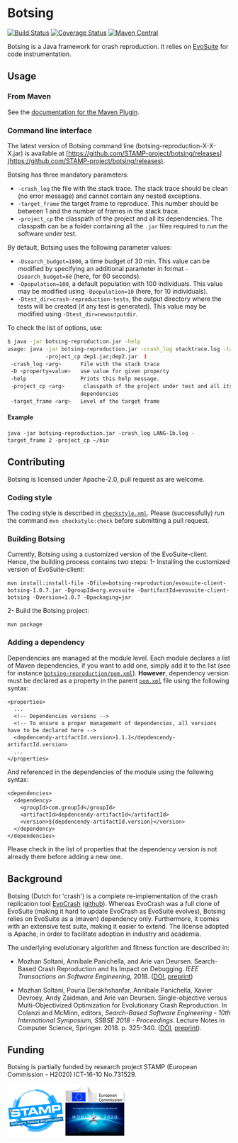 # Botsing

[![Build Status](https://travis-ci.org/STAMP-project/botsing.svg?branch=master)](https://travis-ci.org/STAMP-project/botsing)
[![Coverage Status](https://coveralls.io/repos/github/STAMP-project/botsing/badge.svg?branch=master)](https://coveralls.io/github/STAMP-project/botsing?branch=master)
[![Maven Central](https://img.shields.io/maven-central/v/eu.stamp-project/botsing-reproduction.svg?label=Maven%20Central)](https://search.maven.org/search?q=g:%22eu.stamp-project%22%20AND%20a:%22botsing-reproduction%22)

Botsing is a Java framework for crash reproduction. It relies on [EvoSuite](http://www.evosuite.org) for code instrumentation.

## Usage

### From Maven

See the [documentation for the Maven Plugin](https://github.com/STAMP-project/botsing/tree/master/botsing-maven).

### Command line interface

The latest version of Botsing command line (botsing-reproduction-X-X-X.jar) is available at [https://github.com/STAMP-project/botsing/releases](https://github.com/STAMP-project/botsing/releases). 

Botsing has three mandatory parameters:
 - `-crash_log` the file with the stack trace. The stack trace should be clean (no error message) and cannot contain any nested exceptions.
 - `-target_frame` the target frame to reproduce. This number should be between 1 and the number of frames in the stack trace.
 - `-project_cp` the classpath of the project and all its dependencies. The classpath can be a folder containing all the  `.jar` files required to run the software under test.
 
By default, Botsing uses the following parameter values:
 - `-Dsearch_budget=1800`, a time budget of 30 min. This value can be modified by specifying an additional parameter in format `-Dsearch_budget=60` (here, for 60 seconds). 
 - `-Dpopulation=100`, a default population with 100 individuals. This value may be modified using `-Dpopulation=10` (here, for 10 individuals).
 - `-Dtest_dir=crash-reproduction-tests`, the output directory where the tests will be created (if any test is generated). This value may be modified using `-Dtest_dir=newoutputdir`.

To check the list of options, use:

```sh
$ java -jar botsing-reproduction.jar -help
usage: java -jar botsing-reproduction.jar -crash_log stacktrace.log -target_frame 2
            -project_cp dep1.jar;dep2.jar  )
 -crash_log <arg>      File with the stack trace
 -D <property=value>   use value for given property
 -help                 Prints this help message.
 -project_cp <arg>      classpath of the project under test and all its
                       dependencies
 -target_frame <arg>   Level of the target frame
```

#### Example

```
java -jar botsing-reproduction.jar -crash_log LANG-1b.log -target_frame 2 -project_cp ~/bin
```


## Contributing

Botsing is licensed under Apache-2.0, pull request as are welcome.

### Coding style

The coding style is described in [`checkstyle.xml`](checkstyle.xml). Please (successfully) run the command `mvn checkstyle:check` before submitting a pull request.

### Building Botsing

Currently, Botsing using a customized version of the EvoSuite-client. Hence, the building process contains two steps:
1- Installing the customized version of EvoSuite-client:
```
mvn install:install-file -Dfile=botsing-reproduction/evosuite-client-botsing-1.0.7.jar -DgroupId=org.evosuite -DartifactId=evosuite-client-botsing -Dversion=1.0.7 -Dpackaging=jar
```
2- Build the Botsing project:

```
mvn package
```

### Adding a dependency

Dependencies are managed at the module level. Each module declares a list of Maven dependencies, if you want to add one, simply add it to the list (see for instance [`botsing-reproduction/pom.xml`](botsing-reproduction/pom.xml)). **However**, dependency version must be declared as a property in the parent [`pom.xml`](pom.xml) file using the following syntax:
```
<properties>
  ...
  <!-- Dependencies versions -->
  <!-- To ensure a proper management of dependencies, all versions have to be declared here -->
  <depdencendy-artifactId.version>1.1.1</depdencendy-artifactId.version>
  ...
</properties>
```

And referenced in the dependencies of the module using the following syntax:
```
<dependencies>
  <dependency>
    <groupId>com.groupId</groupId>
    <artifactId>depdencendy-artifactId</artifactId>
    <version>${depdencendy-artifactId.version}</version>
  </dependency>
</dependencies>
```
Please check in the list of properties that the dependency version is not already there before adding a new one.

## Background

Botsing (Dutch for 'crash') is a complete re-implementation of the crash replication tool [EvoCrash](http://www.evocrash.org) ([github](https://github.com/STAMP-project/EvoCrash)).
Whereas EvoCrash was a full clone of EvoSuite (making it hard to update EvoCrash as EvoSuite evolves), Botsing relies on EvoSuite as a (maven) dependency only. Furthermore, it comes with an extensive test suite, making it easier to extend. The license adopted is Apache, in order to facilitate adoption in industry and academia.

The underlying evolutionary algorithm and fitness function are described in:

* Mozhan Soltani, Annibale Panichella, and Arie van Deursen. Search-Based Crash Reproduction and Its Impact on Debugging. _IEEE Transactions on Software Engineering_, 2018. ([DOI](http://dx.doi.org/10.1109/TSE.2018.2877664), [preprint](https://pure.tudelft.nl/portal/en/publications/searchbased-crash-reproduction-and-its-impact-on-debugging(1281ce36-7afc-43d9-ad83-b69c60fbd49a).html))

* Mozhan Soltani, Pouria Derakhshanfar, Annibale Panichella, Xavier Devroey, Andy Zaidman, and Arie van Deursen. Single-objective versus Multi-Objectivized Optimization for Evolutionary Crash Reproduction. In Colanzi and McMinn, editors, _Search-Based Software Engineering - 10th International Symposium, SSBSE 2018 - Proceedings_. Lecture Notes in Computer Science, Springer. 2018. p. 325-340. ([DOI](http://dx.doi.org/10.1007/978-3-319-99241-9_18), [preprint](https://pure.tudelft.nl/portal/en/publications/singleobjective-versus-multiobjectivized-optimization-for-evolutionary-crash-reproduction(ccece8a1-79cd-4303-adca-34a920bf7d14).html)).


## Funding

Botsing is partially funded by research project STAMP (European Commission - H2020) ICT-16-10 No.731529.

![STAMP - European Commission - H2020](docs/logo_readme_md.png)
